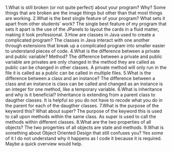 1.What is still broken (or not quite perfect) about your program? Why? Some things that are broken are the image things but other than that most things are working.
2.What is the best single feature of your program? What sets it apart from other students' work? The single best feature of my program that sets it apart is the use of the JPanels to layout the cards in a fluid matter, making it look professional.
3.How are classes in Java used to create a complicated program? The classes in Java interact with one another through extensions that break up a compilcated program into smaller easier to understand pieces of code.
4.What is the difference between a private and public variable? Method? The difference between a private and public variable are privates are only changed in the method they are called as public can be changed in other classes. A private method will only run in the file it is called as a public can be called in multiple files.
5.What is the difference between a class and an instance? The difference between a class and an instance is class can be called and changed as an instance is an integer for one method, like a temporary variable.
6.What is inheritance and why is it beneficial? Inheritance is extending from a parent class to daugther classes. It is helpful so you do not have to recode what you do in the parent for each of the daugther classes.
7.What is the purpose of the keyword this? What about super? The purpose of the keyword this is used to call upon methods within the same class. As super is used to call the methods within different classes.
8.What are the two properties of all objects? The two progerties of all objects are state and methods.
9.What is something about Object Oriented Design that still confuses you? Yes some of it I do not understand why it happens as I code it because it is required. Maybe a quick overview would help.
